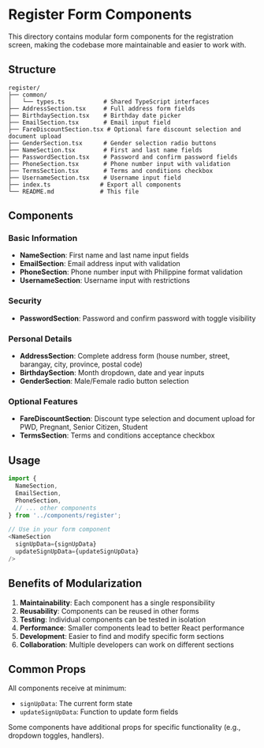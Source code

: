 # Register Form Components

This directory contains modular form components for the registration screen, making the codebase more maintainable and easier to work with.

## Structure

```
register/
├── common/
│   └── types.ts           # Shared TypeScript interfaces
├── AddressSection.tsx     # Full address form fields
├── BirthdaySection.tsx    # Birthday date picker
├── EmailSection.tsx       # Email input field
├── FareDiscountSection.tsx # Optional fare discount selection and document upload
├── GenderSection.tsx      # Gender selection radio buttons
├── NameSection.tsx        # First and last name fields
├── PasswordSection.tsx    # Password and confirm password fields
├── PhoneSection.tsx       # Phone number input with validation
├── TermsSection.tsx       # Terms and conditions checkbox
├── UsernameSection.tsx    # Username input field
├── index.ts              # Export all components
└── README.md             # This file
```

## Components

### Basic Information
- **NameSection**: First name and last name input fields
- **EmailSection**: Email address input with validation
- **PhoneSection**: Phone number input with Philippine format validation
- **UsernameSection**: Username input with restrictions

### Security
- **PasswordSection**: Password and confirm password with toggle visibility

### Personal Details
- **AddressSection**: Complete address form (house number, street, barangay, city, province, postal code)
- **BirthdaySection**: Month dropdown, date and year inputs
- **GenderSection**: Male/Female radio button selection

### Optional Features
- **FareDiscountSection**: Discount type selection and document upload for PWD, Pregnant, Senior Citizen, Student
- **TermsSection**: Terms and conditions acceptance checkbox

## Usage

```typescript
import {
  NameSection,
  EmailSection,
  PhoneSection,
  // ... other components
} from '../components/register';

// Use in your form component
<NameSection 
  signUpData={signUpData} 
  updateSignUpData={updateSignUpData} 
/>
```

## Benefits of Modularization

1. **Maintainability**: Each component has a single responsibility
2. **Reusability**: Components can be reused in other forms
3. **Testing**: Individual components can be tested in isolation
4. **Performance**: Smaller components lead to better React performance
5. **Development**: Easier to find and modify specific form sections
6. **Collaboration**: Multiple developers can work on different sections

## Common Props

All components receive at minimum:
- `signUpData`: The current form state
- `updateSignUpData`: Function to update form fields

Some components have additional props for specific functionality (e.g., dropdown toggles, handlers).





